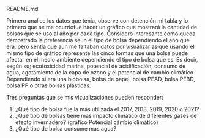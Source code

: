 README.md
 
Primero analice los datos que tenia, observe con detención mi tabla y lo primero que se me ocurriofue hacer un gráfico que mostrará la cantidad de bolsas que se uso al año por cada tipo. Considero interesante como queda demostrado la preferencia seun el tipo de bolsa dependiendo el año que era. pero sentía que aun me faltaban datos por visualizar asique usando el mismo tipo de gráfico represente las cinco formas que una bolsa puede afectar en el medio ambiente dependiendo el tipo de bolsa que es. Es decir, según su; ecotoxicidad marina, potencial de acidificación, consumo de agua, agotamiento de la capa de ozono y el potencial de cambio climático. Dependiendo si era una biobolsa, bolsa de papel, bolsa PEAD, bolsa PEBD, bolsa PP o otras bolsas plásticas. 

Tres preguntas que se mis vizualizaciones pueden responder: 
1. ¿Qué tipo de bolsa fue la más utilizada el 2017, 2018, 2019, 2020 o 2021?
2. ¿Qué tipo de bolsas tiene mas impacto climático de diferentes gases de efecto invernadero? (gráfico Potencial cámbio climático)
3. ¿Qué tipo de bolsa consume mas agua?


